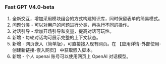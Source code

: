 ### Fast GPT V4.0-beta

1. 全新交互，增加采用模块组合的方式构建知识库，同时保留表单的简易模式。
2. 问题分类 - 可以对用户的问题进行分类，再执行不同的操作。
3. 对话引导 - 增加开场引导和变量，提高对话可玩性。
4. 新增 - 每轮对话均可展示完整的上下文状态。
5. 新增 - 网页嵌入（简单版），可直接接入现有网页。在 【应用详情-外部使用-创建新链接-嵌入网页】 中获取嵌入脚本。
6. 新增 - 个人 openai 账号可以使用网页上 OpenAI 对话模型。

